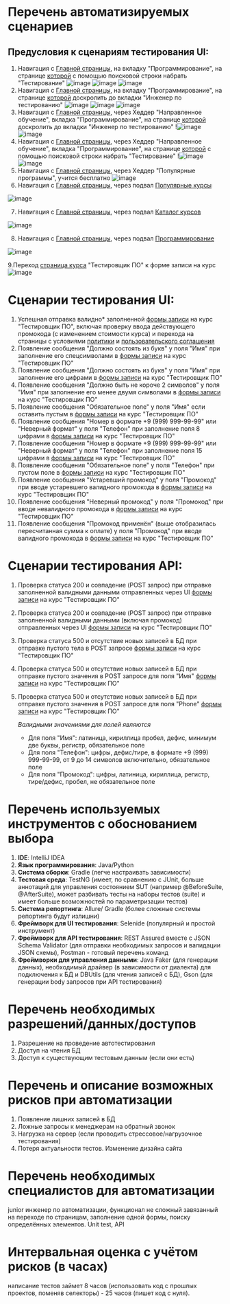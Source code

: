 # Перечень автоматизируемых сценариев
## Предусловия к сценариям тестирования UI:
1. Навигация с [Главной страницы](https://netology.ru/#/), на вкладку "Программирование", на странице [которой](https://netology.ru/development) с помощью поисковой строки набрать "Тестирование"
![image](https://github.com/user-attachments/assets/5cce1de7-f392-45f3-a9fe-03be54ff92e0)
![image](https://github.com/user-attachments/assets/c9fd11f7-cd49-41e6-866b-a83884481c81)
![image](https://github.com/user-attachments/assets/e23f4490-d3e9-403a-82fc-67bd4d28f21a)
1. Навигация с [Главной страницы](https://netology.ru/#/), на вкладку "Программирование", на странице [которой](https://netology.ru/development) доскролить до вкладки "Инженер по тестированию"
![image](https://github.com/user-attachments/assets/5cce1de7-f392-45f3-a9fe-03be54ff92e0)
![image](https://github.com/user-attachments/assets/c9fd11f7-cd49-41e6-866b-a83884481c81)
![image](https://github.com/user-attachments/assets/69bde0e5-a1c7-457d-a0bd-dad0f51f50c4)
1. Навигация с [Главной страницы](https://netology.ru/#/), через Хеддер "Направленное обучение", вкладка "Программирование", на странице [которой](https://netology.ru/development) доскролить до вкладки "Инженер по тестированию"
!![image](https://github.com/user-attachments/assets/88c3a69b-6b2c-4a36-a7fb-d26147406f71)
![image](https://github.com/user-attachments/assets/69bde0e5-a1c7-457d-a0bd-dad0f51f50c4)
1. Навигация с [Главной страницы](https://netology.ru/#/), через Хеддер "Направленное обучение", вкладка "Программирование", на странице [которой](https://netology.ru/development) с помощью поисковой строки набрать "Тестирование"
!![image](https://github.com/user-attachments/assets/88c3a69b-6b2c-4a36-a7fb-d26147406f71)
![image](https://github.com/user-attachments/assets/e23f4490-d3e9-403a-82fc-67bd4d28f21a)
1. Навигация с [Главной страницы](https://netology.ru/#/), через Хеддер "Популярные программы", учится бесплатно
![image](https://github.com/user-attachments/assets/73cb0be7-c35a-4ab6-9245-045ae4f0ad6c)
1. Навигация с [Главной страницы](https://netology.ru/#/), через подвал [Популярные курсы](https://netology.ru/popular)

![image](https://github.com/user-attachments/assets/9e6bd4a4-2832-48df-a60c-9ce2277a570f)

7. Навигация с [Главной страницы](https://netology.ru/#/), через подвал [Каталог курсов](https://netology.ru/navigation)

![image](https://github.com/user-attachments/assets/2e8b9b86-2046-4e13-a765-5a6efcd7e3d8)

8. Навигация с [Главной страницы](https://netology.ru/#/), через подвал [Программирование](https://netology.ru/development)

![image](https://github.com/user-attachments/assets/6d74341d-1ae9-4c5b-9fd5-25c5a2ae7e37)

9.Переход [страница курса](https://netology.ru/programs/qa#/) "Тестировщик ПО" к форме записи на курс
![image](https://github.com/user-attachments/assets/0825be76-db51-4ed9-b142-1bf8db9c1ea9)

# Сценарии тестирования UI:
1. Успешная отправка валидно* заполненной [формы записи](https://netology.ru/programs/qa#/order) на курс "Тестировщик ПО", включая проверку ввода действующего промокода (с изменением стоимости курса) и перехода на страницы с условиями [политики](https://netology.ru/legal/11) и [пользовательского соглашения](https://netology.ru/legal/6)
2. Появление сообщения "Должно состоять из букв" у поля "Имя" при заполнение его спецсимволами в [формы записи](https://netology.ru/programs/qa#/order) на курс "Тестировщик ПО"
1. Появление сообщения "Должно состоять из букв" у поля "Имя" при заполнение его цифрами в [формы записи](https://netology.ru/programs/qa#/order) на курс "Тестировщик ПО"
2. Появление сообщения "Должно быть не короче 2 символов" у поля "Имя" при заполнение его менее двумя символами в [формы записи](https://netology.ru/programs/qa#/order) на курс "Тестировщик ПО"
3. Появление сообщения "Обязательное поле" у поля "Имя" если оставить пустым в [формы записи](https://netology.ru/programs/qa#/order) на курс "Тестировщик ПО"
4. Появление сообщения "Номер в формате +9 (999) 999-99-99" или "Неверный формат" у поля "Телефон" при заполнение поля 8 цифрами в [формы записи](https://netology.ru/programs/qa#/order) на курс "Тестировщик ПО"
5. Появление сообщения "Номер в формате +9 (999) 999-99-99" или "Неверный формат" у поля "Телефон" при заполнение поля 15 цифрами в [формы записи](https://netology.ru/programs/qa#/order) на курс "Тестировщик ПО"
6. Появление сообщения "Обязательное поле" у поля "Телефон" при пустом поле в [формы записи](https://netology.ru/programs/qa#/order) на курс "Тестировщик ПО"
7. Появление сообщения "Устаревший промокод" у поля "Промокод" при вводе устаревшего валидного промокода в [формы записи](https://netology.ru/programs/qa#/order) на курс "Тестировщик ПО"
8. Появление сообщения "Неверный промокод" у поля "Промокод" при вводе невалидного промокода в [формы записи](https://netology.ru/programs/qa#/order) на курс "Тестировщик ПО"
9. Появление сообщения "Промокод применён" (выше отобразилась пересчитанная сумма к оплате) у поля "Промокод" при вводе валидного промокода в [формы записи](https://netology.ru/programs/qa#/order) на курс "Тестировщик ПО"

# Сценарии тестирования API:
1. Проверка статуса 200 и совпадение (POST запрос) при отправке заполненной валидными данными отправленных через UI [формы записи](https://netology.ru/programs/qa#/order) на курс "Тестировщик ПО"
2. Проверка статуса 200 и совпадение (POST запрос) при отправке заполненной валидными данными (включая промокод) отправленных через UI [формы записи](https://netology.ru/programs/qa#/order) на курс "Тестировщик ПО"
4. Проверка статуса 500 и отсутствие новых записей в БД при отправке пустого тела в POST запросе [формы записи](https://netology.ru/programs/qa#/order) на курс "Тестировщик ПО"
5. Проверка статуса 500 и отсутствие новых записей в БД при отправке пустого значения в POST запросе для поля "Имя" [формы записи](https://netology.ru/programs/qa#/order) на курс "Тестировщик ПО"
6. Проверка статуса 500 и отсутствие новых записей в БД при отправке пустого значения в POST запросе для поля "Phone" [формы записи](https://netology.ru/programs/qa#/order) на курс "Тестировщик ПО"

   _Валидными значениями для полей являются_

   * Для поля "Имя": латиница, кириллица пробел, дефис, минимум две буквы, регистр, обязательное поле
   * Для поля "Телефон": цифры, дефис/тире, в формате +9 (999) 999-99-99, от 9 до 14 символов включительно, обязательное поле
   * Для поля "Промокод": цифры, латиница, кириллица, регистр, тире/дефис, пробел, не обязательное поле

# Перечень используемых инструментов с обоснованием выбора
1. **IDE**: IntelliJ IDEA
2. **Язык программирования**: Java/Python
3. **Система сборки**: Gradle (легче настраивать зависимости)
1. **Тестовая среда**: TestNG (имеет, по сравнению с JUnit, больше аннотаций для управления состоянием SUT (например @BeforeSuite, @AfterSuite), может разбивать тесты на наборы тестов (suite) и имеет больше возможностей по параметризации тестов)
1. **Система репортинга**: Allure/ Gradle (более сложные системы репортинга будут излишни)
1. **Фреймворк для UI тестирования**: Selenide (популярный и простой инструмент)
1. **Фреймворк для API тестирования**: REST Assured вместе с JSON Schema Validator (для отправки необходимых запросов и валидации JSON схемы), Postman - готовый перечень команд
1. **Фреймворки для управления данными**: Java Faker (для генерации данных), необходимый драйвер (в зависимости от диалекта) для подключения к БД и DBUtils (для чтения записей с БД), Gson (для генерации body запросов при API тестирования)

# Перечень необходимых разрешений/данных/доступов
1. Разрешение на проведение автотестирования
1. Доступ на чтения БД
1. Доступ к существующим тестовым данным (если они есть)

# Перечень и описание возможных рисков при автоматизации
1. Появление лишних записей в БД
2. Ложные запросы к менеджерам на обратный звонок
3. Нагрузка на сервер (если проводить стрессовое/нагрузочное тестирования)
4. Потеря актуальности тестов. Изменение дизайна сайта

# Перечень необходимых специалистов для автоматизации
junior инженер по автоматизации, функционал не сложный завязанный на переходе по страницам, заполнение одной формы, поиску определённых элементов. Unit test, API

# Интервальная оценка с учётом рисков (в часах)
написание тестов займет 8 часов (использовать код с прошлых проектов, поменяв селекторы) - 25 часов (пишет код с нуля).

